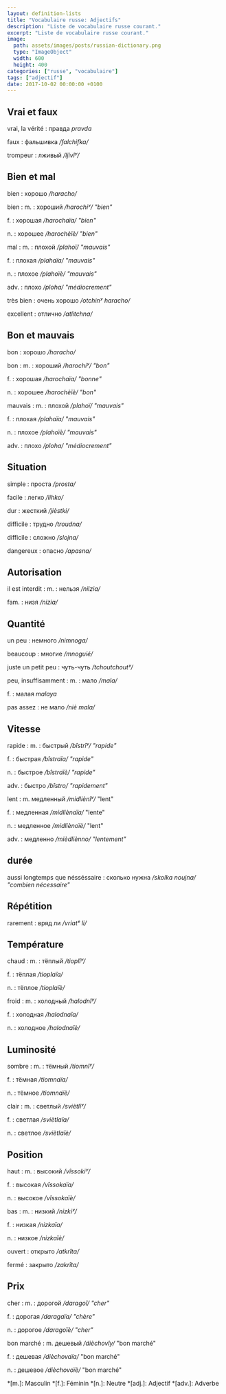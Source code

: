 ```yaml
---
layout: definition-lists
title: "Vocabulaire russe: Adjectifs"
description: "Liste de vocabulaire russe courant."
excerpt: "Liste de vocabulaire russe courant."
image:
  path: assets/images/posts/russian-dictionary.png
  type: "ImageObject"
  width: 600
  height: 400
categories: ["russe", "vocabulaire"]
tags: ["adjectif"]
date: 2017-10-02 00:00:00 +0100
---
```


## Vrai et faux

vrai, la vérité
: правда
*pravda*

faux
: фальшивка
*/falchifka/*

trompeur
: лживый
*/ljivîʸ/*


## Bien et mal

bien
: хорошо
*/haracho/*

bien
: m.
  : хороший
  */harochiʸ/ "bien"*

  f.
  : хорошая
  */harochaïa/ "bien"*

  n.
  : хорошее
  */harochèïè/ "bien"*

mal
: m.
  : плохой
  */plahoï/ "mauvais"*

  f.
  : плохая
  */plahaïa/ "mauvais"*

  n.
  : плохое
  */plahoïè/ "mauvais"*

  adv.
  : плохо
  */ploha/ "médiocrement"*

très bien
: очень хорошо
*/otchinʸ harachо/*

excellent
: oтлично
*/atlitchna/*


## Bon et mauvais

bon
: хорошо
*/haracho/*

bon
: m.
  : хороший
  */harochiʸ/ "bon"*

  f.
  : хорошая
  */harochaïa/ "bonne"*

  n.
  : хорошее
  */harochèïè/ "bon"*

mauvais
: m.
  : плохой
  */plahoï/ "mauvais"*

  f.
  : плохая
  */plahaïa/ "mauvais"*

  n.
  : плохое
  */plahoïè/ "mauvais"*

  adv.
  : плохо
  */ploha/ "médiocrement"*


## Situation

simple
: проста
*/prosta/*

facile
: легко
*/lihko/*

dur
: жесткий
*/jièstki/*

difficile
: трудно
*/troudna/*

difficile
: сложно
*/slojna/*

dangereux
: опасно
*/apasna/*


## Autorisation

il est interdit
: m.
  : нельзя
  */nilzia/*

  fam.
  : низя
  */nizia/*


## Quantité

un peu
: немного
*/nimnoga/*

beaucoup
: многие
*/mnoguié/*

juste un petit peu
: чуть-чуть
*/tchoutchoutʸ/*

peu, insuffisamment
: m.
  : мало
  */mala/*

  f.
  : малая
  *malaya*

pas assez
: не мало
*/niè mala/*


## Vitesse

rapide
: m.
  : быстрый
  */bîstrîʸ/ "rapide"*

  f.
  : быстрая
  */bîstraïa/ "rapide"*

  n.
  : быстрое
  */bîstraïè/ "rapide"*

  adv.
  : быстро
  */bîstro/ "rapidement"*

lent
: m.
  медленный
  */midliènîʸ/* "lent"

  f.
  : медленная
  */midliènaïa/* "lente"

  n.
  : медленное
  */midliènoïè/* "lent"

  adv.
  : медленно
  */mièdliènno/ "lentement"*


## durée

aussi longtemps que nésséssaire
: сколько нужна
*/skolka noujna/ "combien nécessaire"*


## Répétition

rarement
: вряд ли
*/vriatᵉ li/*


## Température

chaud
: m.
  : тёплый
  */tioplîʸ/*

  f.
  : тёплая
  */tioplaïa/*

  n.
  : тёплое
  */tioplaïè/*

froid
: m.
  : холодный
  */halodnîʸ/*

  f.
  : холодная
  */halodnaïa/*

  n.
  : холодное
  */halodnaïè/*


## Luminosité

sombre
: m.
  : тёмный
  */tiomnîʸ/*

  f.
  : тёмная
  */tiomnaïa/*

  n.
  : тёмное
  */tiomnaïè/*

clair
: m.
  : светлый
  */sviètlîʸ/*

  f.
  : светлая
  */sviètlaïa/*

  n.
  : светлое
  */sviètlaïè/*


## Position

haut
: m.
  : высокий
  */vîssokiʸ/*

  f.
  : высокая
  */vîssokaïa/*

  n.
  : высокое
  */vîssokaïè/*

bas
: m.
  : низкий
  */nizkiʸ/*

  f.
  : низкая
  */nizkaïa/*

  n.
  : низкое
  */nizkaïè/*


ouvert
: открыто
*/atkrîta/*

fermé
: закрыто
*/zakrîta/*


## Prix

cher
: m.
  : дорогой
  */daragoï/ "cher"*

  f.
  : дорогая
  */daragaïa/ "chère"*

  n.
  : дорогое
  */daragoïè/ "cher"*

bon marché
: m.
  дешевый
  */dièchovîy/* "bon marché"

  f.
  : дешевая
  */dièchovaïa/* "bon marché"

  n.
  : дешевое
  */dièchovoïè/* "bon marché"


*[m.]: Masculin
*[f.]: Féminin
*[n.]: Neutre
*[adj.]: Adjectif
*[adv.]: Adverbe
